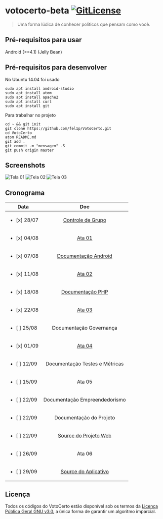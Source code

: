 # votocerto-beta [![GitLicense](https://gitlicense.com/badge/fel1p/VotoCerto)](https://gitlicense.com/license/fel1p/VotoCerto)
> Uma forma lúdica de conhecer políticos que pensam como você.

## Pré-requisitos para usar

Android (>=4.1) (Jelly Bean)

## Pré-requisitos para desenvolver

No Ubuntu 14.04 foi usado
```
sudo apt install android-studio
sudo apt install atom
sudo apt install apache2
sudo apt install curl
sudo apt install git
```
Para trabalhar no projeto
```
cd ~ && git init
git clone https://github.com/fel1p/VotoCerto.git
cd VotoCerto
atom README.md
git add .
git commit -m "mensagem" -S
git push origin master
```

## Screenshots
![Tela 01](/screenshots/Screenshot_1.png?raw=true "")
![Tela 02](/screenshots/Screenshot_2.png?raw=true "")
![Tela 03](/screenshots/Screenshot_3.png?raw=true "")

## Cronograma

| Data                        | Doc               |
|-----------------------------|:-----------------:|
| <ul><li>[x] 28/07</li></ul> | <a href="/docs/20180728-controle_de_grupo.pdf">Controle de Grupo</a> |
| <ul><li>[x] 04/08</li></ul> | <a href="/docs/20180804-ata1.pdf">Ata 01</a> |
| <ul><li>[x] 07/08</li></ul> | <a href="/docs/20180807-documentacao_app.pdf">Documentação Android</a> |
| <ul><li>[x] 11/08</li></ul> | <a href="/docs/20180811-ata2.pdf">Ata 02</a> |
| <ul><li>[x] 18/08</li></ul> | <a href="/docs/20180818-documentacao_web.pdf">Documentação PHP</a> |
| <ul><li>[x] 22/08</li></ul> | <a href="/docs/20180822-ata3.pdf">Ata 03</a> |
| <ul><li>[ ] 25/08</li></ul> | Documentação Governança |
| <ul><li>[x] 01/09</li></ul> | <a href="/docs/20180901-ata4.docx">Ata 04</a> |
| <ul><li>[ ] 12/09</li></ul> | Documentação Testes e Métricas |
| <ul><li>[ ] 15/09</li></ul> | Ata 05 |
| <ul><li>[ ] 22/09</li></ul> | Documentação Empreendedorismo |
| <ul><li>[ ] 22/09</li></ul> | Documentação do Projeto |
| <ul><li>[ ] 22/09</li></ul> | <a href="web">Source do Projeto Web</a> |
| <ul><li>[ ] 26/09</li></ul> | Ata 06 |
| <ul><li>[ ] 29/09</li></ul> | <a href="apk">Source do Aplicativo</a> |

## Licença

Todos os códigos do VotoCerto estão disponível sob os termos da <a href="LICENSE">Licença Pública Geral GNU v3.0</a>,
a única forma de garantir um algoritmo imparcial.
